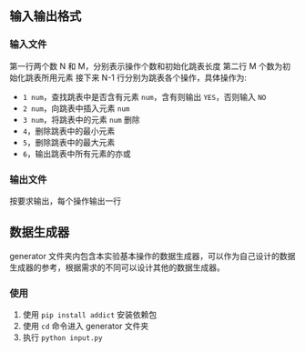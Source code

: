 ## 输入输出格式
### 输入文件
第一行两个数 N 和 M，分别表示操作个数和初始化跳表长度
第二行 M 个数为初始化跳表所用元素
接下来 N-1 行分别为跳表各个操作，具体操作为:
- `1 num`，查找跳表中是否含有元素 `num`，含有则输出 `YES`，否则输入 `NO`
- `2 num`，向跳表中插入元素 `num`
- `3 num`，将跳表中的元素 `num` 删除
- `4`，删除跳表中的最小元素
- `5`，删除跳表中的最大元素
- `6`，输出跳表中所有元素的亦或
### 输出文件
按要求输出，每个操作输出一行



## 数据生成器
generator 文件夹内包含本实验基本操作的数据生成器，可以作为自己设计的数据生成器的参考，根据需求的不同可以设计其他的数据生成器。
### 使用
1. 使用 `pip install addict` 安装依赖包
2. 使用 `cd` 命令进入 generator 文件夹
3. 执行 `python input.py`
